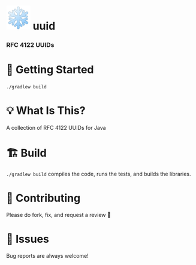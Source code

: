 # ![ ](etc/assets/uuid_64px.png) uuid

### RFC 4122 UUIDs

# 🧭 Getting Started

`./gradlew build`

# 💡 What Is This?

A collection of RFC 4122 UUIDs for Java

# 🏗 Build
`./gradlew build` compiles the code, runs the tests, and builds the libraries.

# 🚚 Contributing
Please do fork, fix, and request a review 🙂

# 🐛 Issues
Bug reports are always welcome!
